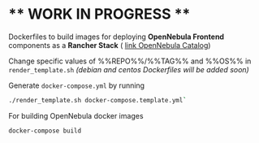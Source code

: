 # ** WORK IN PROGRESS **

Dockerfiles to build images for deploying **OpenNebula Frontend** components as a **Rancher Stack** ( [link OpenNebula Catalog](https://github.com/km4rcus/rancher-opennebula-catalog))

Change specific values of %%REPO%%/%%TAG%% and %%OS%% in `render_template.sh` *(debian and centos Dockerfiles will be added soon)*

Generate `docker-compose.yml` by running
```bash
./render_template.sh docker-compose.template.yml`
```

For building OpenNebula docker images
```bash
docker-compose build
```
